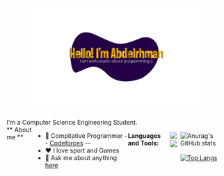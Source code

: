 <p align="center"><a href="https://www.linkedin.com/in/sersawy/"><img width="80%" src="./imgs/background.png" /></a></p>

<br />
I'm a Computer Science Engineering Student.
<div style="display:flex;">
** About me **

- 💼 Compitative Programmer -- [Codeforces](https://codeforces.com/profile/sersawy) --
- ❤️ I love sport and Games
- 💬  Ask me about anything [here](https://www.linkedin.com/in/sersawy/) 

**Languages and Tools:**  
 
  
  <code><img height="20" src="https://cdn-icons-png.flaticon.com/512/6132/6132222.png"></code>
  <code><img height="20" src="https://cdn-icons-png.flaticon.com/512/226/226777.png"></code>
<br />

![Anurag's GitHub stats](https://github-readme-stats.vercel.app/api?username=abdelrhmansersawy&show_icons=true&theme=radical)
<br />
<br />
[![Top Langs](https://github-readme-stats.vercel.app/api/top-langs/?username=abdelrhmansersawy&layout=compact)](https://github.com/abdelrhmansersawy/github-readme-stats)
